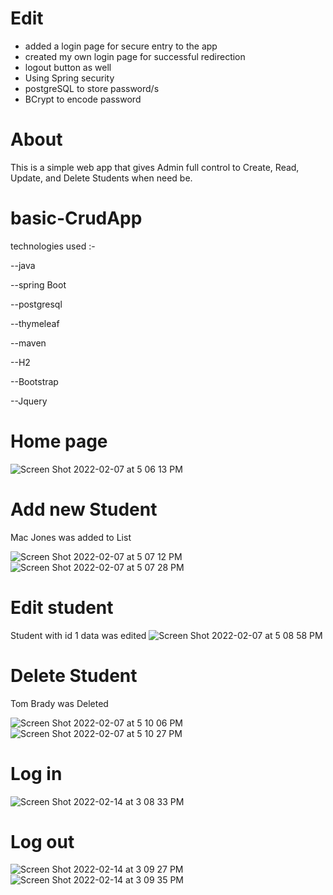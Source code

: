 
# Edit 
-  added a login page for secure entry to the  app  
-  created my own login page for successful redirection
- logout button as well 
- Using Spring security
- postgreSQL to store password/s
- BCrypt to encode password 


# About

This is a simple web app that gives  Admin full control to Create, Read, Update, and Delete Students when need be.



# basic-CrudApp

technologies used :-

--java

--spring Boot

--postgresql

--thymeleaf

--maven

--H2

--Bootstrap

--Jquery





# Home page
![Screen Shot 2022-02-07 at 5 06 13 PM](https://user-images.githubusercontent.com/99098876/152880783-7ce7f026-fbd9-472e-9acc-5d4ff074322c.png)

# Add new Student
 Mac Jones was added to List

![Screen Shot 2022-02-07 at 5 07 12 PM](https://user-images.githubusercontent.com/99098876/152880839-577a24b6-94b5-4757-b9c1-ffcf4dd06a7b.png)
![Screen Shot 2022-02-07 at 5 07 28 PM](https://user-images.githubusercontent.com/99098876/152880905-5187c07f-dc49-4185-bac0-de4e4391e5f5.png)

# Edit student 
Student with id 1 data was edited
![Screen Shot 2022-02-07 at 5 08 58 PM](https://user-images.githubusercontent.com/99098876/152880988-ad98bddc-ed1e-492c-9a27-547df22b90e1.png)

# Delete Student
Tom Brady was Deleted

![Screen Shot 2022-02-07 at 5 10 06 PM](https://user-images.githubusercontent.com/99098876/152881196-579a8589-d830-4550-85f7-180dca8e937d.png)
![Screen Shot 2022-02-07 at 5 10 27 PM](https://user-images.githubusercontent.com/99098876/152881252-ddf8728d-9c9f-4bb3-af6b-b4b3aef3e9a4.png)


# Log in
![Screen Shot 2022-02-14 at 3 08 33 PM](https://user-images.githubusercontent.com/99098876/153938767-47e48041-0079-45ef-ad04-0b685b857e38.png)





# Log out
![Screen Shot 2022-02-14 at 3 09 27 PM](https://user-images.githubusercontent.com/99098876/153938794-c7008e9e-10fd-42cc-97b7-7799effa419b.png)
![Screen Shot 2022-02-14 at 3 09 35 PM](https://user-images.githubusercontent.com/99098876/153938840-85ef4a06-e0be-4f1a-9682-8fb80afbf05b.png)






